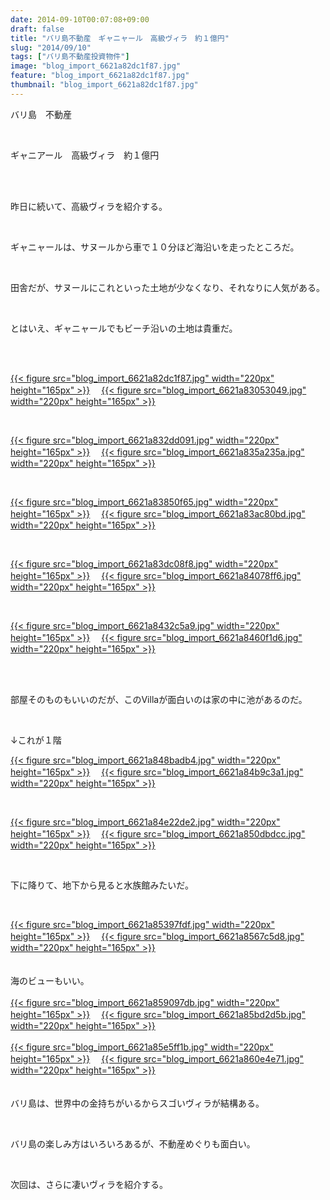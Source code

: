 ```yaml
---
date: 2014-09-10T00:07:08+09:00
draft: false
title: "バリ島不動産　ギャニャール　高級ヴィラ　約１億円"
slug: "2014/09/10"
tags: ["バリ島不動産投資物件"]
image: "blog_import_6621a82dc1f87.jpg"
feature: "blog_import_6621a82dc1f87.jpg"
thumbnail: "blog_import_6621a82dc1f87.jpg"
---
```

<p>バリ島　不動産</p><br/><p>ギャニアール　高級ヴィラ　約１億円</p><br/><br/><p>昨日に続いて、高級ヴィラを紹介する。</p><br/><p>ギャニャールは、サヌールから車で１０分ほど海沿いを走ったところだ。</p><br/><p>田舎だが、サヌールにこれといった土地が少なくなり、それなりに人気がある。</p><br/><p>とはいえ、ギャニャールでもビーチ沿いの土地は貴重だ。</p><br/><br/><p><a href="blog_import_6621a82f06422.jpg">{{< figure src="blog_import_6621a82dc1f87.jpg" width="220px" height="165px" >}}</a> 　<a href="blog_import_6621a831a02b1.jpg">{{< figure src="blog_import_6621a83053049.jpg" width="220px" height="165px" >}}</a> </p><br/><p><a href="blog_import_6621a8341f182.jpg">{{< figure src="blog_import_6621a832dd091.jpg" width="220px" height="165px" >}}</a> 　<a href="blog_import_6621a836d90ae.jpg">{{< figure src="blog_import_6621a835a235a.jpg" width="220px" height="165px" >}}</a> </p><br/><p><a href="blog_import_6621a83987a0e.jpg">{{< figure src="blog_import_6621a83850f65.jpg" width="220px" height="165px" >}}</a> 　<a href="blog_import_6621a83c0b65d.jpg">{{< figure src="blog_import_6621a83ac80bd.jpg" width="220px" height="165px" >}}</a> </p><br/><p><a href="blog_import_6621a83f08384.jpg">{{< figure src="blog_import_6621a83dc08f8.jpg" width="220px" height="165px" >}}</a> 　<a href="blog_import_6621a841dfcff.jpg">{{< figure src="blog_import_6621a84078ff6.jpg" width="220px" height="165px" >}}</a> </p><br/><p><a href="blog_import_6621a844607fa.jpg">{{< figure src="blog_import_6621a8432c5a9.jpg" width="220px" height="165px" >}}</a> 　<a href="blog_import_6621a8476be17.jpg">{{< figure src="blog_import_6621a8460f1d6.jpg" width="220px" height="165px" >}}</a> </p><br/><br/><p>部屋そのものもいいのだが、このVillaが面白いのは家の中に池があるのだ。</p><br/><p>↓これが１階</p><p><a href="blog_import_6621a849f3ad3.jpg">{{< figure src="blog_import_6621a848badb4.jpg" width="220px" height="165px" >}}</a> 　<a href="blog_import_6621a84cd6e13.jpg">{{< figure src="blog_import_6621a84b9c3a1.jpg" width="220px" height="165px" >}}</a> </p><br/><p><a href="blog_import_6621a84f63bfd.jpg">{{< figure src="blog_import_6621a84e22de2.jpg" width="220px" height="165px" >}}</a> 　<a href="blog_import_6621a8521fe62.jpg">{{< figure src="blog_import_6621a850dbdcc.jpg" width="220px" height="165px" >}}</a> </p><p><a href="o0640048013061765902.jpg"></a></p><br/><p>下に降りて、地下から見ると水族館みたいだ。</p><br/><p><a href="blog_import_6621a854f003e.jpg">{{< figure src="blog_import_6621a85397fdf.jpg" width="220px" height="165px" >}}</a> 　<a href="blog_import_6621a857b1f7f.jpg">{{< figure src="blog_import_6621a8567c5d8.jpg" width="220px" height="165px" >}}</a> <br/><br/><br/>海のビューもいい。<br/><br/><a href="blog_import_6621a85a46031.jpg">{{< figure src="blog_import_6621a859097db.jpg" width="220px" height="165px" >}}</a> 　<a href="blog_import_6621a85d1f06c.jpg">{{< figure src="blog_import_6621a85bd2d5b.jpg" width="220px" height="165px" >}}</a> <br/><a href="o0640048013061761044.jpg"></a><br/><a href="blog_import_6621a85f9e9af.jpg">{{< figure src="blog_import_6621a85e5ff1b.jpg" width="220px" height="165px" >}}</a> 　<a href="blog_import_6621a8623096c.jpg">{{< figure src="blog_import_6621a860e4e71.jpg" width="220px" height="165px" >}}</a> <br/><br/><br/>バリ島は、世界中の金持ちがいるからスゴいヴィラが結構ある。</p><br/><p>バリ島の楽しみ方はいろいろあるが、不動産めぐりも面白い。</p><br/><p>次回は、さらに凄いヴィラを紹介する。</p><br/><br/><br/>

